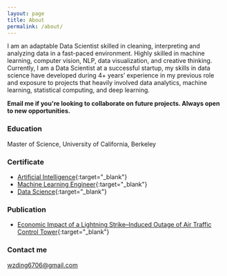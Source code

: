 ```yaml
---
layout: page
title: About
permalink: /about/
---
```


I am an adaptable Data Scientist skilled in cleaning, interpreting and analyzing data in a fast-paced environment. Highly skilled in machine learning, computer vision, NLP, data visualization, and creative thinking. Currently, I am a Data Scientist at a successful startup, my skills in data science have developed during 4+ years’ experience in my previous role and exposure to projects that heavily involved data analytics, machine learning, statistical computing, and deep learning.

**Email me if you're looking to collaborate on future projects. Always open to new opportunities.**

### Education

Master of Science, University of California, Berkeley

### Certificate

* [Artificial Intelligence](https://wzding.github.io/wzding.github.io/AI_nano.pdf){:target="_blank"}
* [Machine Learning Engineer](https://wzding.github.io/wzding.github.io/ml_nano.pdf){:target="_blank"}
* [Data Science](https://wzding.github.io/wzding.github.io/data_analyst.pdf){:target="_blank"}


### Publication

* [Economic Impact of a Lightning Strike–Induced Outage of Air Traffic Control Tower](https://trrjournalonline.trb.org/doi/pdf/10.3141/2501-10){:target="_blank"}


### Contact me

[wzding6706@gmail.com](mailto:wzding6706@gmail.com)
